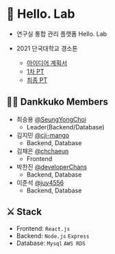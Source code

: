 # 👋 Hello. Lab
- 연구실 통합 관리 플랫폼 Hello. Lab
- 2021 단국대학교 경소톤

  - [아이디어 계획서](./.github/아이디어계획서_단꾸코.pdf)
  - [1차 PT](./.github/단꾸코_경소톤_1차_PT.pdf)
  - [최종 PT](./.github/단꾸코_경소톤_최종_PT.pdf)

## 🙋‍♂️ Dankkuko Members
- 최승용 [@SeungYongChoi](https://github.com/SeungYongChoi)
  - Leader(Backend/Database)
- 김지민 [@cji-mango](https://github.com/ji-mango)
  - Backend, Database
- 김채은 [@chchaeun](https://github.com/chchaeun)
  - Frontend
- 박찬진 [@developerChans](https://github.com/developerChans)
  - Backend, Database
- 이준석 [@juy4556](https://github.com/juy4556)
  - Backend, Database

## ⚔ Stack
- Frontend: `React.js`
- Backend: `Node.js` `Express`
- Database: `Mysql` `AWS RDS`
